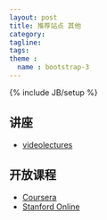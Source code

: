 ```yaml
---
layout: post
title: 推荐站点 其他
category:
tagline:
tags:
theme :
  name : bootstrap-3
---
```

{% include JB/setup %}

## 讲座

+ [videolectures](http://videolectures.net/)

## 开放课程

+ [Coursera](https://www.coursera.org/)
+ [Stanford Online](http://online.stanford.edu/)
